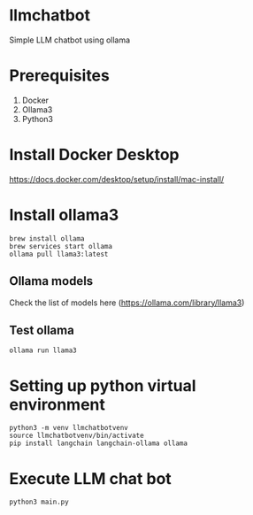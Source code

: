# llmchatbot
Simple LLM chatbot using ollama

# Prerequisites
1. Docker
2. Ollama3
3. Python3

# Install Docker Desktop
https://docs.docker.com/desktop/setup/install/mac-install/

# Install ollama3
```
brew install ollama
brew services start ollama 
ollama pull llama3:latest
```

## Ollama models
Check the list of models here (https://ollama.com/library/llama3)

## Test ollama
```
ollama run llama3
```

# Setting up python virtual environment
```
python3 -m venv llmchatbotvenv
source llmchatbotvenv/bin/activate
pip install langchain langchain-ollama ollama
```

# Execute LLM chat bot
```
python3 main.py
```
